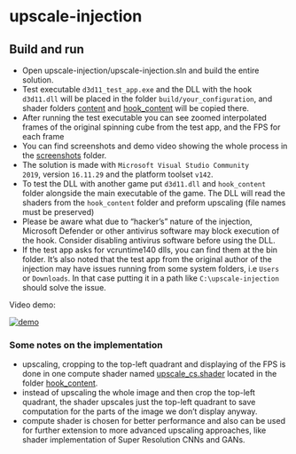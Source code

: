 # upscale-injection

## Build and run
- Open upscale-injection/upscale-injection.sln and build the entire
solution.
- Test executable <code>d3d11_test_app.exe</code> and the DLL with the hook
<code>d3d11.dll</code> will be placed in the folder <code>build/your_configuration</code>, and
shader folders [content](upscale-injection/d3d11_test_app/content/) and [hook_content](upscale-injection/d3d11_proxy_dll/hook_content/) will be copied there.
- After running the test executable you can see zoomed interpolated frames
of the original spinning cube from the test app, and the FPS for each frame
- You can find screenshots and demo video showing the whole process in the
[screenshots](screenshots/) folder.
- The solution is made with <code>Microsoft Visual Studio Community 2019</code>,
version <code>16.11.29</code> and the platform toolset <code>v142</code>.
- To test the DLL with another game put <code>d3d11.dll</code> and <code>hook_content</code> folder
alongside the main executable of the game. The DLL will read the shaders
from the <code>hook_content</code> folder and preform upscaling (file names must be
preserved)
- Please be aware what due to “hacker’s” nature of the injection, Microsoft
Defender or other antivirus software may block execution of the hook.
Consider disabling antivirus software before using the DLL.
- If the test app asks for vcruntime140 dlls, you can find them at the bin
folder. It’s also noted that the test app from the original author of the
injection may have issues running from some system folders, i.e <code>Users</code> or
<code>Downloads</code>. In that case putting it in a path like <code>C:\upscale-injection</code>
should solve the issue.

Video demo:

[![demo](https://img.youtube.com/vi/LsQVTyMNhPA/0.jpg)](https://www.youtube.com/watch?v=LsQVTyMNhPA)


### Some notes on the implementation 
- upscaling, cropping to the top-left quadrant and displaying of the FPS is
done in one compute shader named [upscale_cs.shader](upscale-injection/d3d11_proxy_dll/hook_content/upscale_cs.shader) located in the
folder [hook_content](upscale-injection/d3d11_proxy_dll/hook_content/).
- instead of upscaling the whole image and then crop the top-left quadrant,
the shader upscales just the top-left quadrant to save computation for the
parts of the image we don’t display anyway.
- compute shader is chosen for better performance and also can be used for
further extension to more advanced upscaling approaches, like shader implementation of Super
Resolution CNNs and GANs.
